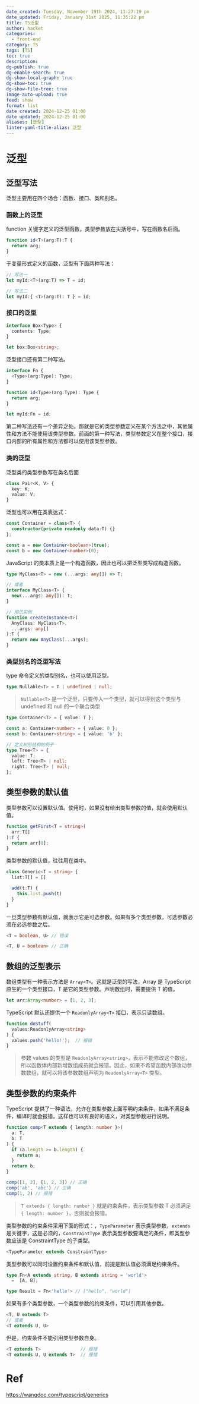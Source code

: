 ```yaml
---
date_created: Tuesday, November 19th 2024, 11:27:19 pm
date_updated: Friday, January 31st 2025, 11:35:22 pm
title: TS泛型
author: hacket
categories:
  - front-end
category: TS
tags: [TS]
toc: true
description: 
dg-publish: true
dg-enable-search: true
dg-show-local-graph: true
dg-show-toc: true
dg-show-file-tree: true
image-auto-upload: true
feed: show
format: list
date created: 2024-12-25 01:00
date updated: 2024-12-25 01:00
aliases: [泛型]
linter-yaml-title-alias: 泛型
---
```


# 泛型

## 泛型写法

泛型主要用在四个场合：函数、接口、类和别名。

### 函数上的泛型

function 关键字定义的泛型函数，类型参数放在尖括号中，写在函数名后面。

```typescript
function id<T>(arg:T):T {
  return arg;
}
```

于变量形式定义的函数，泛型有下面两种写法：

```typescript
// 写法一
let myId:<T>(arg:T) => T = id;

// 写法二
let myId:{ <T>(arg:T): T } = id;
```

### 接口的泛型

```typescript
interface Box<Type> {
  contents: Type;
}

let box:Box<string>;
```

泛型接口还有第二种写法。

```typescript
interface Fn {
  <Type>(arg:Type): Type;
}

function id<Type>(arg:Type): Type {
  return arg;
}

let myId:Fn = id;
```

第二种写法还有一个差异之处。那就是它的类型参数定义在某个方法之中，其他属性和方法不能使用该类型参数。前面的第一种写法，类型参数定义在整个接口，接口内部的所有属性和方法都可以使用该类型参数。

### 类的泛型

泛型类的类型参数写在类名后面

```typescript
class Pair<K, V> {
  key: K;
  value: V;
}
```

泛型也可以用在类表达式：

```typescript
const Container = class<T> {
  constructor(private readonly data:T) {}
};

const a = new Container<boolean>(true);
const b = new Container<number>(0);
```

JavaScript 的类本质上是一个构造函数，因此也可以把泛型类写成构造函数。

```typescript
type MyClass<T> = new (...args: any[]) => T;

// 或者
interface MyClass<T> {
  new(...args: any[]): T;
}

// 用法实例
function createInstance<T>(
  AnyClass: MyClass<T>,
  ...args: any[]
):T {
  return new AnyClass(...args);
}
```

### 类型别名的泛型写法

type 命令定义的类型别名，也可以使用泛型。

```typescript
type Nullable<T> = T | undefined | null;
```

> `Nullable<T>` 是一个泛型，只要传入一个类型，就可以得到这个类型与 undefined 和 null 的一个联合类型

```typescript
type Container<T> = { value: T };

const a: Container<number> = { value: 0 };
const b: Container<string> = { value: 'b' };

// 定义树形结构的例子
type Tree<T> = {
  value: T;
  left: Tree<T> | null;
  right: Tree<T> | null;
};
```

## 类型参数的默认值

类型参数可以设置默认值。使用时，如果没有给出类型参数的值，就会使用默认值。

```typescript
function getFirst<T = string>(
  arr:T[]
):T {
  return arr[0];
}
```

类型参数的默认值，往往用在类中。

```typescript
class Generic<T = string> {
  list:T[] = []

  add(t:T) {
    this.list.push(t)
  }
}
```

一旦类型参数有默认值，就表示它是可选参数。如果有多个类型参数，可选参数必须在必选参数之后。

```typescript
<T = boolean, U> // 错误

<T, U = boolean> // 正确
```

## 数组的泛型表示

数组类型有一种表示方法是 `Array<T>`。这就是泛型的写法，Array 是 TypeScript 原生的一个类型接口，T 是它的类型参数。声明数组时，需要提供 T 的值。

```typescript
let arr:Array<number> = [1, 2, 3];
```

TypeScript 默认还提供一个 `ReadonlyArray<T>` 接口，表示只读数组。

```typescript
function doStuff(
  values:ReadonlyArray<string>
) {
  values.push('hello!');  // 报错
}
```

> 参数 values 的类型是 `ReadonlyArray<string>`，表示不能修改这个数组，所以函数体内部新增数组成员就会报错。因此，如果不希望函数内部改动参数数组，就可以将该参数数组声明为 `ReadonlyArray<T>` 类型。

## 类型参数的约束条件

TypeScript 提供了一种语法，允许在类型参数上面写明约束条件，如果不满足条件，编译时就会报错。这样也可以有良好的语义，对类型参数进行说明。

```typescript
function comp<T extends { length: number }>(
  a: T,
  b: T
) {
  if (a.length >= b.length) {
    return a;
  }
  return b;
}

comp([1, 2], [1, 2, 3]) // 正确
comp('ab', 'abc') // 正确
comp(1, 2) // 报错
```

> `T extends { length: number }` 就是约束条件，表示类型参数 T 必须满足 `{ length: number }`，否则就会报错。

类型参数的约束条件采用下面的形式：，`TypeParameter` 表示类型参数，`extends` 是关键字，这是必须的，`ConstraintType` 表示类型参数要满足的条件，即类型参数应该是 ConstraintType 的子类型。

```typescript
<TypeParameter extends ConstraintType>
```

类型参数可以同时设置约束条件和默认值，前提是默认值必须满足约束条件。

```typescript
type Fn<A extends string, B extends string = 'world'>
  =  [A, B];

type Result = Fn<'hello'> // ["hello", "world"]
```

如果有多个类型参数，一个类型参数的约束条件，可以引用其他参数。

```typescript
<T, U extends T>
// 或者
<T extends U, U>
```

但是，约束条件不能引用类型参数自身。

```typescript
<T extends T>               // 报错
<T extends U, U extends T>  // 报错
```

# Ref

<https://wangdoc.com/typescript/generics>
